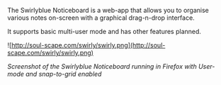 The Swirlyblue Noticeboard is a web-app that allows you to organise various notes on-screen with a graphical drag-n-drop interface.

It supports basic multi-user mode and has other features planned.

![http://soul-scape.com/swirly/swirly.png](http://soul-scape.com/swirly/swirly.png)

_Screenshot of the Swirlyblue Noticeboard running in Firefox with User-mode and snap-to-grid enabled_